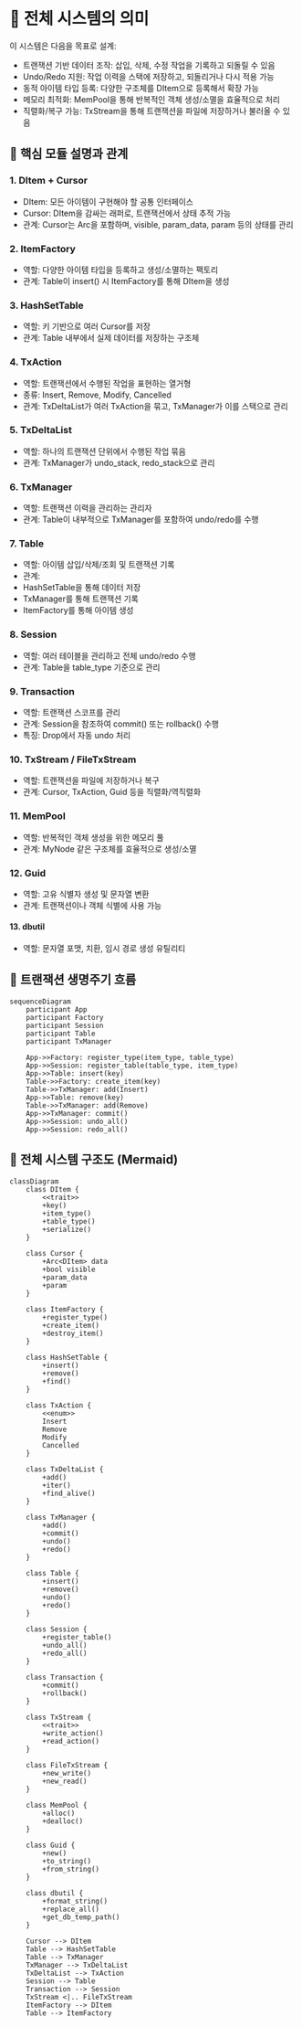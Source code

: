 # 🧠 전체 시스템의 의미
이 시스템은 다음을 목표로 설계:
- 트랜잭션 기반 데이터 조작: 삽입, 삭제, 수정 작업을 기록하고 되돌릴 수 있음
- Undo/Redo 지원: 작업 이력을 스택에 저장하고, 되돌리거나 다시 적용 가능
- 동적 아이템 타입 등록: 다양한 구조체를 DItem으로 등록해서 확장 가능
- 메모리 최적화: MemPool을 통해 반복적인 객체 생성/소멸을 효율적으로 처리
- 직렬화/복구 가능: TxStream을 통해 트랜잭션을 파일에 저장하거나 불러올 수 있음


## 🧩 핵심 모듈 설명과 관계
### 1. DItem + Cursor
- DItem: 모든 아이템이 구현해야 할 공통 인터페이스
- Cursor: DItem을 감싸는 래퍼로, 트랜잭션에서 상태 추적 가능
- 관계: Cursor는 Arc<dyn DItem>을 포함하며, visible, param_data, param 등의 상태를 관리
### 2. ItemFactory
- 역할: 다양한 아이템 타입을 등록하고 생성/소멸하는 팩토리
- 관계: Table이 insert() 시 ItemFactory를 통해 DItem을 생성
### 3. HashSetTable
- 역할: 키 기반으로 여러 Cursor를 저장
- 관계: Table 내부에서 실제 데이터를 저장하는 구조체
### 4. TxAction
- 역할: 트랜잭션에서 수행된 작업을 표현하는 열거형
- 종류: Insert, Remove, Modify, Cancelled
- 관계: TxDeltaList가 여러 TxAction을 묶고, TxManager가 이를 스택으로 관리
### 5. TxDeltaList
- 역할: 하나의 트랜잭션 단위에서 수행된 작업 묶음
- 관계: TxManager가 undo_stack, redo_stack으로 관리
### 6. TxManager
- 역할: 트랜잭션 이력을 관리하는 관리자
- 관계: Table이 내부적으로 TxManager를 포함하여 undo/redo를 수행
### 7. Table
- 역할: 아이템 삽입/삭제/조회 및 트랜잭션 기록
- 관계:
- HashSetTable을 통해 데이터 저장
- TxManager를 통해 트랜잭션 기록
- ItemFactory를 통해 아이템 생성
### 8. Session
- 역할: 여러 테이블을 관리하고 전체 undo/redo 수행
- 관계: Table을 table_type 기준으로 관리
### 9. Transaction
- 역할: 트랜잭션 스코프를 관리
- 관계: Session을 참조하여 commit() 또는 rollback() 수행
- 특징: Drop에서 자동 undo 처리
### 10. TxStream / FileTxStream
- 역할: 트랜잭션을 파일에 저장하거나 복구
- 관계: Cursor, TxAction, Guid 등을 직렬화/역직렬화
### 11. MemPool
- 역할: 반복적인 객체 생성을 위한 메모리 풀
- 관계: MyNode 같은 구조체를 효율적으로 생성/소멸
### 12. Guid
- 역할: 고유 식별자 생성 및 문자열 변환
- 관계: 트랜잭션이나 객체 식별에 사용 가능
####  13. dbutil
- 역할: 문자열 포맷, 치환, 임시 경로 생성 유틸리티

## 🔁 트랜잭션 생명주기 흐름
```mermaid
sequenceDiagram
    participant App
    participant Factory
    participant Session
    participant Table
    participant TxManager

    App->>Factory: register_type(item_type, table_type)
    App->>Session: register_table(table_type, item_type)
    App->>Table: insert(key)
    Table->>Factory: create_item(key)
    Table->>TxManager: add(Insert)
    App->>Table: remove(key)
    Table->>TxManager: add(Remove)
    App->>TxManager: commit()
    App->>Session: undo_all()
    App->>Session: redo_all()
```


## 🧠 전체 시스템 구조도 (Mermaid)
```mermaid
classDiagram
    class DItem {
        <<trait>>
        +key()
        +item_type()
        +table_type()
        +serialize()
    }

    class Cursor {
        +Arc<DItem> data
        +bool visible
        +param_data
        +param
    }

    class ItemFactory {
        +register_type()
        +create_item()
        +destroy_item()
    }

    class HashSetTable {
        +insert()
        +remove()
        +find()
    }

    class TxAction {
        <<enum>>
        Insert
        Remove
        Modify
        Cancelled
    }

    class TxDeltaList {
        +add()
        +iter()
        +find_alive()
    }

    class TxManager {
        +add()
        +commit()
        +undo()
        +redo()
    }

    class Table {
        +insert()
        +remove()
        +undo()
        +redo()
    }

    class Session {
        +register_table()
        +undo_all()
        +redo_all()
    }

    class Transaction {
        +commit()
        +rollback()
    }

    class TxStream {
        <<trait>>
        +write_action()
        +read_action()
    }

    class FileTxStream {
        +new_write()
        +new_read()
    }

    class MemPool {
        +alloc()
        +dealloc()
    }

    class Guid {
        +new()
        +to_string()
        +from_string()
    }

    class dbutil {
        +format_string()
        +replace_all()
        +get_db_temp_path()
    }

    Cursor --> DItem
    Table --> HashSetTable
    Table --> TxManager
    TxManager --> TxDeltaList
    TxDeltaList --> TxAction
    Session --> Table
    Transaction --> Session
    TxStream <|.. FileTxStream
    ItemFactory --> DItem
    Table --> ItemFactory
```
